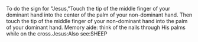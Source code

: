 To do the sign for "Jesus,"Touch the tip of the middle finger of your dominant hand into the center of 
	the palm of your non-dominant hand.
	Then touch the tip of the middle finger of your non-dominant hand into the 
	palm of your dominant hand.
	Memory aide: think of the nails through His palms while on the cross.Jesus:Also see:SHEEP
